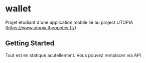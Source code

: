 # wallet

Projet étudiant d'une application mobile lié au project UTOPIA (https://www.utopia.theopotier.fr/)

## Getting Started

Tout est en statique acutellement. Vous pouvez remplacer via API
